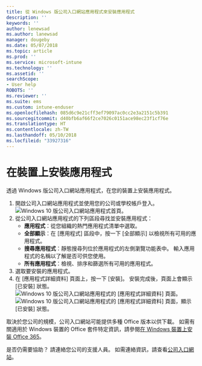 ```yaml
---
title: 從 Windows 版公司入口網站應用程式來安裝應用程式
description: ''
keywords: ''
author: lenewsad
ms.author: lanewsad
manager: dougeby
ms.date: 05/07/2018
ms.topic: article
ms.prod: ''
ms.service: microsoft-intune
ms.technology: ''
ms.assetid: ''
searchScope:
- User help
ROBOTS: ''
ms.reviewer: ''
ms.suite: ems
ms.custom: intune-enduser
ms.openlocfilehash: 085d6c9e21cff3ef79097ac0cc2e3a2151c5b391
ms.sourcegitcommit: d40bfb6af66f2ce7026c0151ace98ec23f1cf76e
ms.translationtype: HT
ms.contentlocale: zh-TW
ms.lasthandoff: 05/10/2018
ms.locfileid: "33927316"
---
```

# <a name="install-apps-on-your-device"></a>在裝置上安裝應用程式
透過 Windows 版公司入口網站應用程式，在您的裝置上安裝應用程式。

1. 開啟公司入口網站應用程式並使用您的公司或學校帳戶登入。
![Windows 10 版公司入口網站應用程式首頁。](./media/RS1_AppDetailsPage_Installed_03.png)
2. 從公司入口網站應用程式的下列區段尋找並安裝應用程式：
    * **應用程式**：從您組織的熱門應用程式清單中選取。 
    * **全部顯示**：在 [應用程式] 區段中，按一下 [全部顯示] 以檢視所有可用的應用程式。
    * **搜尋應用程式**：靜態搜尋列位於應用程式的左側瀏覽功能表中。 輸入應用程式的名稱以了解是否可供您使用。
    * **所有應用程式**：檢視、排序和篩選所有可用的應用程式。
3. 選取要安裝的應用程式。
4. 在 [應用程式詳細資料] 頁面上，按一下 [安裝]。 安裝完成後，頁面上會顯示 [已安裝] 狀態。
![Windows 10 版公司入口網站應用程式的 [應用程式詳細資料] 頁面。](./media/RS1_AppDetailsPage_Installed_02.png)  
![Windows 10 版公司入口網站應用程式的 [應用程式詳細資料] 頁面，顯示 [已安裝] 狀態。](./media/RS1_AppDetailsPage_Installed_01.png)    

 取決於您公司的規模，公司入口網站可能提供多種 Office 版本以供下載。 如需有關適用於 Windows 裝置的 Office 套件特定資訊，請參閱[在 Windows 裝置上安裝 Office 365](./install-office-windows.md)。

是否仍需要協助？ 請連絡您公司的支援人員。 如需連絡資訊，請查看[公司入口網站](https://portal.manage.microsoft.com#HelpDeskDialog)。
